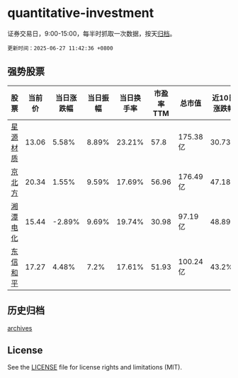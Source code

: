 # quantitative-investment

证券交易日，9:00-15:00，每半时抓取一次数据，按天[归档](archives)。

`更新时间：2025-06-27 11:42:36 +0800`

## 强势股票

|股票|当前价|当日涨跌幅|当日振幅|当日换手率|市盈率TTM|总市值|近10日涨跌幅|
|----|----|----|----|----|----|----|----|
|[星源材质](https://xueqiu.com/S/SZ300568)|13.06|5.58%|8.89%|23.21%|57.8|175.38亿|30.73%|
|[京北方](https://xueqiu.com/S/SZ002987)|20.34|1.55%|9.59%|17.69%|56.96|176.49亿|47.18%|
|[湘潭电化](https://xueqiu.com/S/SZ002125)|15.44|-2.89%|9.69%|19.74%|30.98|97.19亿|48.89%|
|[东信和平](https://xueqiu.com/S/SZ002017)|17.27|4.48%|7.2%|17.61%|51.93|100.24亿|43.2%|

## 历史归档

[archives](archives)

## License

See the [LICENSE](LICENSE) file for license rights and limitations (MIT).